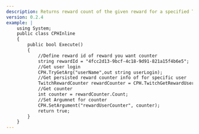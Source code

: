```yaml
---
description: Returns reward count of the given reward for a specified Twitch user
version: 0.2.4
example: |
    using System;
    public class CPHInline
    {
        public bool Execute()
        {
            //Define reward id of reward you want counter
            string rewardId = "4fcc2d13-9bcf-4c18-9d91-821a15f4b6e5";
            //Get user login
            CPH.TryGetArg("userName",out string userLogin);
            //Get persisted reward counter info of for specific user
            TwitchRewardCounter rewardCounter = CPH.TwitchGetRewardUserCounter(userLogin, rewardId, true);
            //Get counter
            int counter = rewardCounter.Count;
            //Set Argumnet for counter
            CPH.SetArgument("rewardUserCounter", counter);
            return true;
        }
    }
---
```

